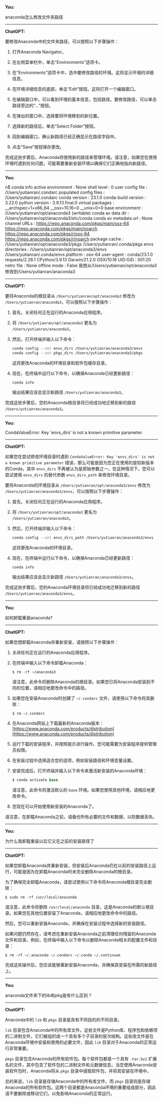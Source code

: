 **You:**

anaconda怎么修改文件夹路径

* * *

**ChatGPT:**

要修改Anaconda中的文件夹路径，可以按照以下步骤操作：

1.  打开Anaconda Navigator。
    
2.  在左侧菜单栏中，单击“Environments”选项卡。
    
3.  在“Environments”选项卡中，选中要修改路径的环境。这将显示环境的详细信息。
    
4.  在环境详细信息的底部，单击“Edit”按钮。这将打开一个编辑窗口。
    
5.  在编辑窗口中，可以看到环境的基本信息，包括路径。要修改路径，可以单击路径旁边的“…”按钮。
    
6.  在弹出的窗口中，选择要将环境移到的新位置。
    
7.  选择新的路径后，单击“Select Folder”按钮。
    
8.  回到编辑窗口，确认新路径已经正确显示在路径字段中。
    
9.  点击“Save”按钮保存更改。
    

完成这些步骤后，Anaconda将使用新的路径来管理环境。请注意，如果您在使用环境时遇到任何问题，可能需要重新安装环境以确保它们正确地指向新路径。

* * *

**You:**

n$ conda info active environment : None shell level : 0 user config file : /Users/yutianran/.condarc populated config files : /Users/yutianran/.condarc conda version : 23.1.0 conda-build version : 3.22.0 python version : 3.9.13.final.0 virtual packages : \_\_archspec=1=x86\_64 \_\_osx=10.16=0 \_\_unix=0=0 base environment : /Users/yutianran/opt/anaconda3 (writable) conda av data dir : /Users/yutianran/opt/anaconda3/etc/conda conda av metadata url : None channel URLs : https://repo.anaconda.com/pkgs/main/osx-64 https://repo.anaconda.com/pkgs/main/noarch https://repo.anaconda.com/pkgs/r/osx-64 https://repo.anaconda.com/pkgs/r/noarch package cache : /Users/yutianran/opt/anaconda3/pkgs /Users/yutianran/.conda/pkgs envs directories : /Users/yutianran/opt/anaconda3/envs /Users/yutianran/.conda/envs platform : osx-64 user-agent : conda/23.1.0 requests/2.28.1 CPython/3.9.13 Darwin/21.2.0 OSX/10.16 UID:GID : 501:20 netrc file : None offline mode : False 我想从/Users/yutianran/opt/anaconda3修改到/Users/yutianran/anaconda3

* * *

**ChatGPT:**

要将Anaconda的根目录从 `/Users/yutianran/opt/anaconda3` 修改为 `/Users/yutianran/anaconda3`，可以按照以下步骤操作：

1.  首先，关闭任何正在运行的Anaconda应用程序。
    
2.  将 `/Users/yutianran/opt/anaconda3` 更名为 `/Users/yutianran/anaconda3`。
    
3.  然后，打开终端并输入以下命令：
    
    ```bash
    conda config --set envs_dirs /Users/yutianran/anaconda3/envs
    conda config --set pkgs_dirs /Users/yutianran/anaconda3/pkgs
    ```
    
    这将更改Anaconda的环境目录和软件包缓存目录。
    
4.  现在，在终端中运行以下命令，以确保Anaconda已经更新路径：
    
    ```
    conda info
    ```
    
    输出结果应该会显示新路径 `/Users/yutianran/anaconda3`。
    

完成这些步骤后，您的Anaconda根目录将已经成功地迁移到新的路径 `/Users/yutianran/anaconda3`。

* * *

**You:**

CondaValueError: Key 'envs\_dirs' is not a known primitive parameter.

* * *

**ChatGPT:**

如果您在尝试修改环境目录时遇到 `CondaValueError: Key 'envs_dirs' is not a known primitive parameter` 错误，那么可能是因为您正在使用的是较新版本的Conda，其中 `envs_dirs` 不再被认为是原始参数之一。在这种情况下，您可以尝试使用 `envs_dirs` 的替代参数 `envs_dirs_path` 来修改环境目录。

要将Anaconda的环境目录从 `/Users/yutianran/opt/anaconda3/envs` 修改为 `/Users/yutianran/anaconda3/envs`，可以按照以下步骤操作：

1.  首先，关闭任何正在运行的Anaconda应用程序。
    
2.  将 `/Users/yutianran/opt/anaconda3` 更名为 `/Users/yutianran/anaconda3`。
    
3.  然后，打开终端并输入以下命令：
    
    ```bash
    conda config --set envs_dirs_path /Users/yutianran/anaconda3/envs
    ```
    
    这将更改Anaconda的环境目录。
    
4.  现在，在终端中运行以下命令，以确保Anaconda已经更新路径：
    
    ```
    conda info
    ```
    
    输出结果应该会显示新路径 `/Users/yutianran/anaconda3/envs`。
    

完成这些步骤后，您的Anaconda环境目录将已经成功地迁移到新的路径 `/Users/yutianran/anaconda3/envs`。

* * *

**You:**

如何卸载重装anaconda?

* * *

**ChatGPT:**

如果您想卸载Anaconda并重新安装，请按照以下步骤操作：

1.  关闭任何正在运行的Anaconda应用程序。
    
2.  在终端中输入以下命令卸载Anaconda：
    
    ```shell
    $ rm -rf ~/anaconda3
    ```
    
    请注意，此命令将删除Anaconda的根目录。如果您已将Anaconda安装到不同的位置，请相应地更改命令中的路径。
    
3.  如果您在安装Anaconda时创建了 `~/.condarc` 文件，请使用以下命令将其删除：
    
    ```shell
    $ rm ~/.condarc
    ```
    
4.  在Anaconda网站上下载最新的Anaconda版本：[https://www.anaconda.com/products/distribution](https://www.anaconda.com/products/distribution)
    
5.  运行下载的安装程序，并按照提示进行操作。您可能需要为安装程序提供管理员权限。
    
6.  在安装过程中选择适合您的选项，例如安装路径和环境变量设置。
    
7.  安装完成后，打开终端并输入以下命令来激活新安装的Anaconda环境：
    
    ```csharp
    $ conda activate base
    ```
    
    请注意，此命令将激活默认的 `base` 环境。如果您使用其他环境，请相应地更改命令。
    
8.  您现在可以开始使用新安装的Anaconda了。
    

请注意，在卸载Anaconda之前，请备份所有必要的文件和数据，以防数据丢失。

* * *

**You:**

为什么我卸载重装以后它又在之前的安装路径了

* * *

**ChatGPT:**

如果您卸载Anaconda并重新安装，但安装后Anaconda仍在以前的安装路径上运行，可能是因为在卸载Anaconda时未完全删除Anaconda的根目录。

为了确保完全卸载Anaconda，请尝试使用以下命令将Anaconda根目录完全删除：

```shell
$ sudo rm -rf /usr/local/anaconda
```

请注意，此命令将删除 `/usr/local/anaconda` 目录，这是Anaconda的默认根目录。如果您在其他位置安装了Anaconda，请相应地更改命令中的路径。

然后，您可以重新安装Anaconda，并确保在安装过程中选择新的安装路径。

如果问题仍然存在，请考虑在重新安装Anaconda之前清理任何残留的Anaconda文件和目录。例如，在终端中输入以下命令以删除Anaconda相关的配置文件和目录：

```shell
$ rm -rf ~/.anaconda ~/.condarc ~/.conda ~/.continuum
```

完成这些操作后，您应该能够重新安装Anaconda，并确保其安装在所需的新路径上。

* * *

**You:**

anaconda文件夹下的lib和pkg是有什么区别？

* * *

**ChatGPT:**

Anaconda中的 `lib` 和 `pkgs` 目录是具有不同目的的不同目录。

`lib` 目录包含Anaconda中的所有库文件。这些文件是Python库、程序包和依赖项的二进制文件，它们被组织成一个具有多个子目录的层次结构。这些库文件是在Anaconda环境中安装和使用的必要文件，因此 `lib` 目录对于Anaconda的正常运行非常重要。

`pkgs` 目录包含Anaconda的所有软件包。每个软件包都是一个具有 `.tar.bz2` 扩展名的文件，其中包含了软件包的二进制文件和元数据信息。当您使用Anaconda安装软件包时，Anaconda将从 `pkgs` 目录中提取软件包，并将其安装在环境中。

总的来说，`lib` 目录是存储Anaconda中的所有库文件，而 `pkgs` 目录则是存储Anaconda的所有软件包。这两个目录都是Anaconda环境的重要组成部分，因此请不要删除或移动它们，以免影响Anaconda的正常运行。